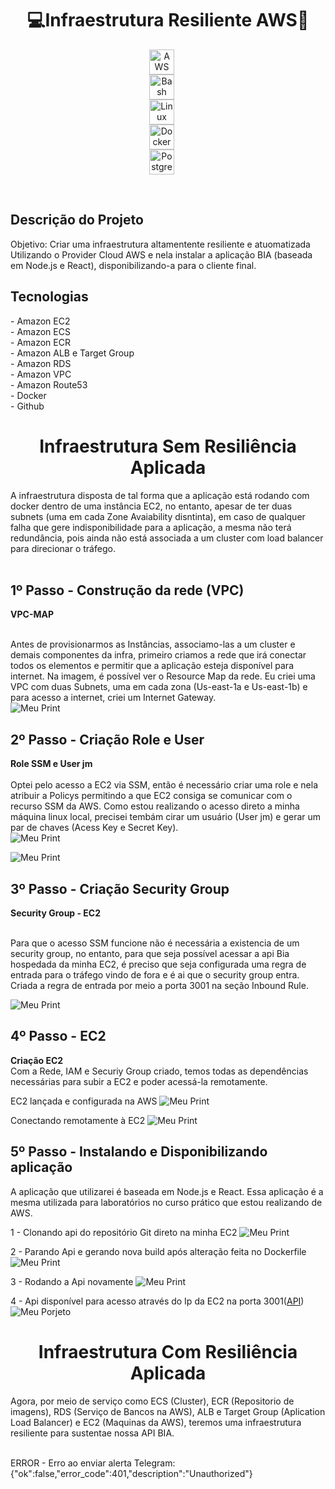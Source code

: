 <h1 align="center">💻Infraestrutura Resiliente AWS🚀</h1>
<!--<div align="center">--!>

<p align="center" >
    <img 
        alt="AWS"
        title="AWS" 
        width="40px" 
        style="display: block; margin: auto; padding-right: 20px;" 
        src="https://cdn.jsdelivr.net/gh/devicons/devicon@latest/icons/amazonwebservices/amazonwebservices-original-wordmark.svg"/>          
    <img 
        alt="Bash" 
        title="Bash"
        width="40px" 
        style="display: block; margin: auto; padding-right: 20px;" 
        src="https://cdn.jsdelivr.net/gh/devicons/devicon@latest/icons/bash/bash-plain.svg"/>
    <img 
        alt="Linux" 
        title="Linux"
        width="40px" 
        style="display: block; margin: auto; padding-right: 20px;" 
        src="https://cdn.jsdelivr.net/gh/devicons/devicon@latest/icons/linux/linux-original.svg"/>
    <img 
        alt="Docker"
        title="Docker" 
        width="40px" 
        style="display: block; margin: auto; padding-right: 20px;" 
        src="https://cdn.jsdelivr.net/gh/devicons/devicon@latest/icons/docker/docker-original.svg"/>
    <img 
        alt="Postgresql" 
        title="Postgresql"
        width="40px" 
        style="display: block; margin: auto; padding-right: 20px;" 
        src="https://cdn.jsdelivr.net/gh/devicons/devicon@latest/icons/postgresql/postgresql-plain-wordmark.svg"/>
</p><br/>

<h2> Descrição do Projeto </h2>

Objetivo: Criar uma infraestrutura altamentente resiliente e atuomatizada Utilizando o Provider Cloud AWS e nela instalar a aplicação BIA (baseada em Node.js e React), disponibilizando-a para o cliente final. </a>

<div>
  <h2> Tecnologias </h2>
  - Amazon EC2 <br>
  - Amazon ECS <br>
  - Amazon ECR <br>
  - Amazon ALB e Target Group <br>
  - Amazon RDS <br>
  - Amazon VPC <br>
  - Amazon Route53 <br>
  - Docker <br>
  - Github <br>

  <h1 align="center">Infraestrutura Sem Resiliência Aplicada</h1>
<!--<div align="center">--!>

A infraestrutura disposta de tal forma que a aplicação está rodando com docker dentro de uma instância EC2, no entanto, apesar de ter duas subnets (uma em cada Zone Avaiability disntinta), em caso de qualquer falha que gere indisponibilidade para a aplicação, a mesma não terá redundância, pois ainda não está associada a um cluster com load balancer para direcionar o tráfego. <br><br>
<h2>1º Passo - Construção da rede (VPC)</h2>
<b> VPC-MAP </b> <br><br>

Antes de provisionarmos as Instâncias, associamo-las a um cluster e demais componentes da infra, primeiro criamos a rede que irá conectar todos os elementos e permitir que a aplicação esteja disponível para internet. Na imagem, é possível ver o Resource Map da rede. Eu criei uma VPC com duas Subnets, uma em cada zona (Us-east-1a e Us-east-1b) e para acesso a internet, criei um Internet Gateway.
<br>
![Meu Print](https://github.com/JM-Spinelli/Minhas-Imagens/raw/main/VPC.png)

<h2>2º Passo - Criação Role e User</h2>

<b> Role SSM e User jm </b> <br><br>
Optei pelo acesso a EC2 via SSM, então é necessário criar uma role e nela atribuir a Policys permitindo a que EC2 consiga se comunicar com o recurso SSM da AWS. Como estou realizando o acesso direto a minha máquina linux local, precisei tembám cirar um usuário (User jm) e gerar um par de chaves (Acess Key e Secret Key). 
<br>
![Meu Print](https://github.com/JM-Spinelli/Minhas-Imagens/raw/main/Role-ssm.png)

![Meu Print](https://github.com/JM-Spinelli/Minhas-Imagens/raw/main/User-And-AcessKey.png)

<h2>3º Passo - Criação Security Group</h2>
<b>Security Group - EC2</b> <br><br>

Para que o acesso SSM funcione não é necessária a existencia de um security group, no entanto, para que seja possível acessar a api Bia hospedada da minha EC2, é preciso que seja configurada uma regra de entrada para o tráfego vindo de fora e é ai que o security group entra. Criada a regra de entrada por meio a porta 3001 na seção Inbound Rule. 

![Meu Print](https://github.com/JM-Spinelli/Minhas-Imagens/raw/main/Security-group-Inbound.png)

<h2>4º Passo - EC2 </h2>

<b>Criação EC2</b> <br>
Com a Rede, IAM e Securiy Group criado, temos todas as dependências necessárias para subir a EC2 e poder acessá-la remotamente. <br>

EC2 lançada e configurada na AWS
![Meu Print](https://github.com/JM-Spinelli/Minhas-Imagens/blob/main/EC2.png)

Conectando remotamente à EC2
![Meu Print](https://github.com/JM-Spinelli/Minhas-Imagens/raw/main/Acessando-ec2-diretamente.png)

<h2>5º Passo - Instalando e Disponibilizando aplicação</h2>

A aplicação que utilizarei é baseada em Node.js e React. Essa aplicação é a mesma utilizada para laboratórios no curso prático que estou realizando de AWS. 

1 - Clonando api do repositório Git direto na minha EC2
![Meu Print](https://github.com/JM-Spinelli/Minhas-Imagens/raw/main/Clone-Projeto-Bia.png)

2 - Parando Api e gerando nova build após alteração feita no Dockerfile
![Meu Print](https://github.com/JM-Spinelli/Minhas-Imagens/raw/main/Stop-Projeto-v.png)

3 - Rodando a Api novamente
![Meu Print](https://github.com/JM-Spinelli/Minhas-Imagens/raw/main/Api-up-novamente.png)

4 - Api disponível para acesso através do Ip da EC2 na porta 3001([API](http://18.215.170.211:3001))
![Meu Porjeto](https://github.com/JM-Spinelli/Minhas-Imagens/raw/main/Api-novo-ip.png)

<h1 align="center">Infraestrutura Com Resiliência Aplicada</h1>
<!--<div align="center">--!>
Agora, por meio de serviço como ECS (Cluster), ECR (Repositorio de imagens), RDS (Serviço de Bancos na AWS), ALB e Target Group (Aplication Load Balancer) e EC2 (Maquinas da AWS), teremos uma infraestrutura resiliente para sustentae nossa API BIA.<br><br>







ERROR - Erro ao enviar alerta Telegram: {"ok":false,"error_code":401,"description":"Unauthorized"}
